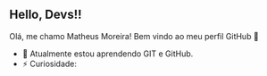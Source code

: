 ## Hello, Devs!!
 Olá, me chamo Matheus Moreira! Bem vindo ao meu perfil GitHub 👋

- 🌱 Atualmente estou aprendendo GIT e GitHub.
- ⚡ Curiosidade: 
